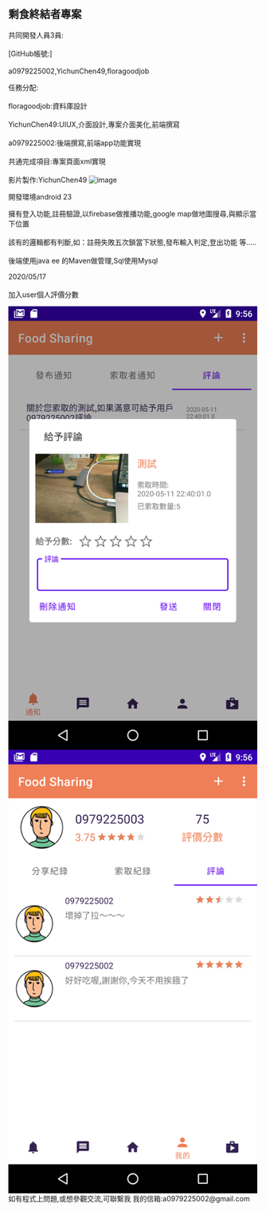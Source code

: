 ## 剩食終結者專案<br>  

共同開發人員3員: 
<br>  
[GitHub帳號:]
<br>  
a0979225002,YichunChen49,floragoodjob
<br>  

任務分配:
<br>  
floragoodjob:資料庫設計
<br>  
YichunChen49:UIUX,介面設計,專案介面美化,前端撰寫
<br>  
a0979225002:後端撰寫,前端app功能實現
<br>  
共通完成項目:專案頁面xml實現
<br>  
影片製作:YichunChen49
![image](imag/all.gif)

開發環境android 23

擁有登入功能,註冊驗證,以firebase做推播功能,google map做地圖搜尋,與顯示當下位置
<br>  
該有的邏輯都有判斷,如：註冊失敗五次鎖當下狀態,發布輸入判定,登出功能 等.....
<br>  
後端使用java ee 的Maven做管理,Sql使用Mysql
<br>  

2020/05/17
<br>  
加入user個人評價分數

 <img src="imag/device-2020-05-18-215633.png" width = "500"  alt="demo1" align=center />
 <br>
 <img src="imag/device-2020-05-18-215610.png" width = "500"  alt="demo2" align=center />
 <br>
如有程式上問題,或想參觀交流,可聯繫我
我的信箱:a0979225002@gmail.com
